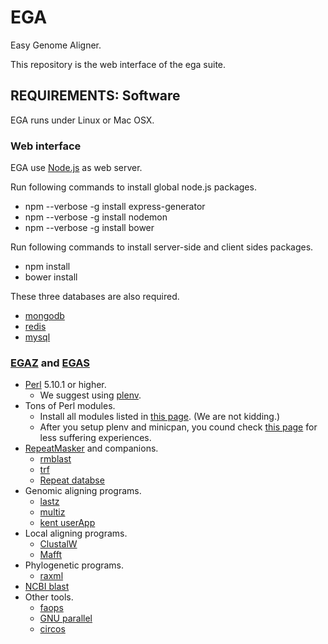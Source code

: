 # EGA

Easy Genome Aligner.

This repository is the web interface of the ega suite.

## REQUIREMENTS: Software

EGA runs under Linux or Mac OSX.

### Web interface

EGA use [Node.js](https://nodejs.org/) as web server.

Run following commands to install global node.js packages.

* npm --verbose -g install express-generator
* npm --verbose -g install nodemon
* npm --verbose -g install bower

Run following commands to install server-side and client sides packages.

* npm install
* bower install

These three databases are also required.

* [mongodb](http://www.mongodb.org/)
* [redis](http://redis.io/)
* [mysql](http://www.mysql.com/)


### [EGAZ](https://github.com/wang-q/egaz) and [EGAS](https://github.com/wang-q/egas)

* [Perl](http://www.perl.org/) 5.10.1 or higher.
	* We suggest using [plenv](https://github.com/tokuhirom/plenv).
* Tons of Perl modules.
	* Install all modules listed in [this page](https://stratopan.com/wangq/alignDB/master). (We are not kidding.)
	* After you setup plenv and minicpan, you cound check [this page](https://github.com/wang-q/tool/blob/master/stpan.txt) for less suffering experiences.
* [RepeatMasker](http://www.repeatmasker.org/) and companions.
	* [rmblast](http://www.repeatmasker.org/RMBlast.html)
	* [trf](http://tandem.bu.edu/trf/trf.html)
	* [Repeat databse](www.girinst.org)
* Genomic aligning programs.
	* [lastz](http://www.bx.psu.edu/~rsharris/lastz/)
	* [multiz](http://www.bx.psu.edu/miller_lab/dist/multiz-tba.012109.tar.gz)
	* [kent userApp](http://hgdownload.cse.ucsc.edu/admin/exe/)
* Local aligning programs.
	* [ClustalW](http://www.clustal.org/download/current/)
	* [Mafft](http://mafft.cbrc.jp/alignment/software/)
* Phylogenetic programs.
	* [raxml](http://sco.h-its.org/exelixis/web/software/raxml/index.html)
* [NCBI blast](ftp://ftp.ncbi.nlm.nih.gov/blast/executables/release/LATEST/)
* Other tools.
	* [faops](https://github.com/wang-q/faops)
	* [GNU parallel](http://www.gnu.org/software/parallel/)
	* [circos](http://circos.ca/)


